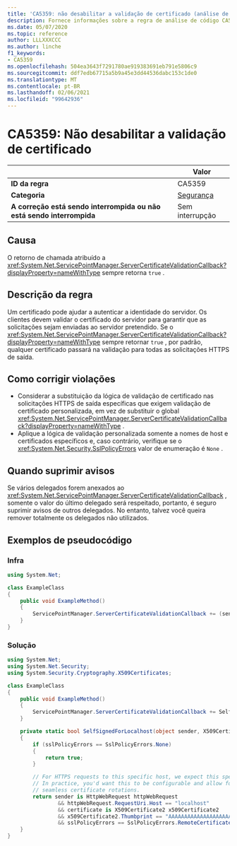 ```yaml
---
title: 'CA5359: não desabilitar a validação de certificado (análise de código)'
description: Fornece informações sobre a regra de análise de código CA5359, incluindo causas, como corrigir violações e quando suprimir.
ms.date: 05/07/2020
ms.topic: reference
author: LLLXXXCCC
ms.author: linche
f1_keywords:
- CA5359
ms.openlocfilehash: 504ea3643f7291780ae919383691eb791e5806c9
ms.sourcegitcommit: ddf7edb67715a5b9a45e3dd44536dabc153c1de0
ms.translationtype: MT
ms.contentlocale: pt-BR
ms.lasthandoff: 02/06/2021
ms.locfileid: "99642936"
---
```

# <a name="ca5359-do-not-disable-certificate-validation"></a>CA5359: Não desabilitar a validação de certificado

| | Valor |
|-|-|
| **ID da regra** |CA5359|
| **Categoria** |[Segurança](security-warnings.md)|
| **A correção está sendo interrompida ou não está sendo interrompida** |Sem interrupção|

## <a name="cause"></a>Causa

O retorno de chamada atribuído a <xref:System.Net.ServicePointManager.ServerCertificateValidationCallback?displayProperty=nameWithType> sempre retorna `true` .

## <a name="rule-description"></a>Descrição da regra

Um certificado pode ajudar a autenticar a identidade do servidor. Os clientes devem validar o certificado do servidor para garantir que as solicitações sejam enviadas ao servidor pretendido. Se o <xref:System.Net.ServicePointManager.ServerCertificateValidationCallback?displayProperty=nameWithType> sempre retornar `true` , por padrão, qualquer certificado passará na validação para todas as solicitações HTTPS de saída.

## <a name="how-to-fix-violations"></a>Como corrigir violações

- Considerar a substituição da lógica de validação de certificado nas solicitações HTTPS de saída específicas que exigem validação de certificado personalizada, em vez de substituir o global <xref:System.Net.ServicePointManager.ServerCertificateValidationCallback?displayProperty=nameWithType> .
- Aplique a lógica de validação personalizada somente a nomes de host e certificados específicos e, caso contrário, verifique se o <xref:System.Net.Security.SslPolicyErrors> valor de enumeração é `None` .

## <a name="when-to-suppress-warnings"></a>Quando suprimir avisos

Se vários delegados forem anexados ao <xref:System.Net.ServicePointManager.ServerCertificateValidationCallback> , somente o valor do último delegado será respeitado, portanto, é seguro suprimir avisos de outros delegados. No entanto, talvez você queira remover totalmente os delegados não utilizados.

## <a name="pseudo-code-examples"></a>Exemplos de pseudocódigo

### <a name="violation"></a>Infra

```csharp
using System.Net;

class ExampleClass
{
    public void ExampleMethod()
    {
        ServicePointManager.ServerCertificateValidationCallback += (sender, cert, chain, error) => { return true; };
    }
}
```

### <a name="solution"></a>Solução

```csharp
using System.Net;
using System.Net.Security;
using System.Security.Cryptography.X509Certificates;

class ExampleClass
{
    public void ExampleMethod()
    {
        ServicePointManager.ServerCertificateValidationCallback += SelfSignedForLocalhost;
    }

    private static bool SelfSignedForLocalhost(object sender, X509Certificate certificate, X509Chain chain, SslPolicyErrors sslPolicyErrors)
    {
        if (sslPolicyErrors == SslPolicyErrors.None)
        {
            return true;
        }

        // For HTTPS requests to this specific host, we expect this specific certificate.
        // In practice, you'd want this to be configurable and allow for multiple certificates per host, to enable
        // seamless certificate rotations.
        return sender is HttpWebRequest httpWebRequest
                && httpWebRequest.RequestUri.Host == "localhost"
                && certificate is X509Certificate2 x509Certificate2
                && x509Certificate2.Thumbprint == "AAAAAAAAAAAAAAAAAAAAAAAAAAAAAAAAAAAAAAAA"
                && sslPolicyErrors == SslPolicyErrors.RemoteCertificateChainErrors;
    }
}
```
